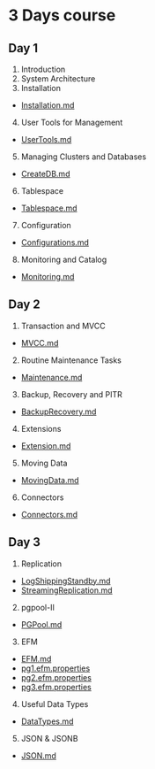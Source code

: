 # 3 Days course

## Day 1

1. Introduction
2. System Architecture
3. Installation
 - [Installation.md](../lab/Installation.md)
4. User Tools for Management
 - [UserTools.md](../lab/UserTools.md)
5. Managing Clusters and Databases
 - [CreateDB.md](../lab/CreateDB.md)
6. Tablespace
 - [Tablespace.md](../lab/Tablespace.md)
7. Configuration
 - [Configurations.md](../lab/Configurations.md)
8. Monitoring and Catalog
 - [Monitoring.md](../lab/Monitoring.md)

## Day 2

1. Transaction and MVCC
 - [MVCC.md](../lab/MVCC.md)
2. Routine Maintenance Tasks
 - [Maintenance.md](../lab/Maintenance.md)
3. Backup, Recovery and PITR
 - [BackupRecovery.md](../lab/BackupRecovery.md)
4. Extensions
 - [Extension.md](../lab/Extension.md)
5. Moving Data
 - [MovingData.md](../lab/MovingData.md)
6. Connectors
 - [Connectors.md](../lab/Connectors.md)

## Day 3

1. Replication
 - [LogShippingStandby.md](../lab/LogShippingStandby.md)
 - [StreamingReplication.md](../lab/StreamingReplication.md)
2. pgpool-II
 - [PGPool.md](../lab/PGPool.md)
3. EFM
 - [EFM.md](../lab/EFM.md)
 - [pg1.efm.properties](../lab/misc/pg1.efm.properties)
 - [pg2.efm.properties](../lab/misc/pg2.efm.properties)
 - [pg3.efm.properties](../lab/misc/pg3.efm.properties)
4. Useful Data Types
 - [DataTypes.md](../lab/DataTypes.md)
5. JSON & JSONB
 - [JSON.md](../lab/JSON.md)
